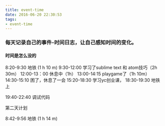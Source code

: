 ```yaml
---
title: event-time
date: 2016-06-20 22:30:53
tags:
- event-time
---
```


### 每天记录自己的事件-时间日志，让自己感知时间的变化。

#### 时间是怎么没的
8:20-9:30 地铁 (1 h 10 m)
9:30-12:00  学习了sublime text 和 atom技巧（2h 30m）
12:00-13：00 休息中（1h）
13:00-14:15 playgame了（1h 10m）
14:30-15:10 困了，休息了一会
15:20-18:30 学习yc创业课，
18:30-19:30 地铁上

19:40-22:40 调试代码

第二天计划

8:42-9:56 地铁 (1 h 14 m)

